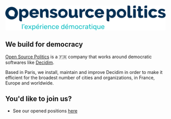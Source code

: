 ![Logo](https://raw.githubusercontent.com/OpenSourcePolitics/.github/main/profile/img/osp-logo.svg)

## We build for democracy
[Open Source Politics](https://opensourcepolitics.eu) is a 🇫🇷 company that works around democratic softwares like [Decidim](https://decidim.org).

Based in Paris, we install, maintain and improve Decidim in order to make it efficient for the broadest number of cities and organizations, in France, Europe and worldwide.

## You'd like to join us?
- See our opened positions [here](https://opensourcepolitics.eu/en/offres-demploi/)


